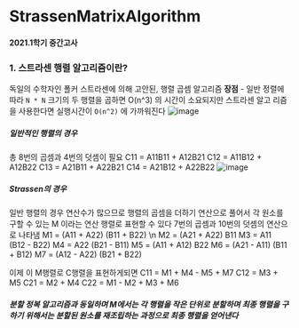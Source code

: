 # StrassenMatrixAlgorithm
#### 2021.1학기 중간고사
### 1. 스트라센 행렬 알고리즘이란?
독일의 수학자인 폴커 스트라센에 의해 고안된, 행렬 곱셈 알고리즘
**장점** - 일반 정렬에 따라 ``N * N`` 크기의 두 행렬을 곱하면 O(n^3) 의 시간이 소요되지만 스트라센 알고
리즘을 사용한다면 실행시간이 ``O(n^2)`` 에 가까워진다
![image](https://user-images.githubusercontent.com/80522538/205192050-05026682-d343-4129-a7c7-289b4be24f3a.png)


##### 일반적인 행렬의 경우
총 8번의 곱셈과 4번의 덧셈이 필요
 C11 = A11B11 + A12B21
 C12 = A11B12 + A12B22
 C13 = A21B11 + A22B21
 C14 = A21B12 + A22B22
![image](https://user-images.githubusercontent.com/80522538/205192091-fb285f46-fdd3-44d7-ac60-c4649cb72dbf.png)


##### Strassen의 경우
일반 행렬의 경우 연산수가 많으므로 행렬의 곱셈을 더하기 연산으로 풀어서 각 원소를 구할 수 있는 M
이라는 연산 행렬로 표현할 수 있다
7번의 곱셈과 10번의 덧셈의 연산으로 나타냄
M1 = (A11 + A22) (B11 + B22) \n
M2 = (A21 + A22) B11
M3 = A11 (B12 - B22)
M4 = A22 (B21 - B11)
M5 = (A11 + A12) B22
M6 = (A21 - A11) (B11 + B12)
M7 = (A12 - A22) (B21 + B22) 

이제 이 M행렬로 C행렬을 표현하게되면
 C11 = M1 + M4 - M5 + M7
 C12 = M3 + M5
 C21 = M2 + M4
 C22 = M1 - M2 + M3 + M6
##### 분할 정복 알고리즘과 동일하며 M에서는 각 행렬을 작은 단위로 분할하며 최종 행렬을 구하기 위해서는 분할된 원소를 재조립하는 과정으로 최종 행렬을 얻어낸다
